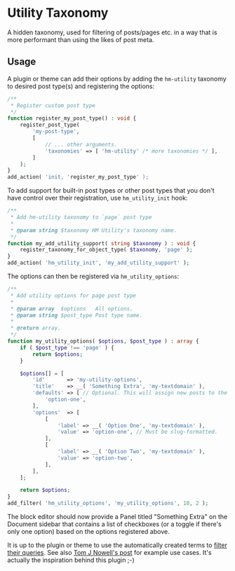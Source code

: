 # Utility Taxonomy
A hidden taxonomy, used for filtering of posts/pages etc. in a way that is more performant than using the likes of post meta.

## Usage
A plugin or theme can add their options by adding the `hm-utility` taxonomy to desired post type(s) and registering the options:

```php
/**
 * Register custom post type
 */
function register_my_post_type() : void {
	register_post_type(
		'my-post-type',
		[
			// ... other arguments.
			'taxonomies' => [ 'hm-utility' /* more taxonomies */ ],
		]
	);
}
add_action( 'init, 'register_my_post_type' );
```

To add support for built-in post types or other post types that you don't have control over their registration, use `hm_utility_init` hook:
```php
/**
 * Add hm-utility taxonomy to `page` post type
 *
 * @param string $taxonomy HM Utility's taxonomy name.
 */
function my_add_utility_support( string $taxonomy ) : void {
	register_taxonomy_for_object_type( $taxonomy, 'page' );
}
add_action( 'hm_utility_init', 'my_add_utility_support' );
```

The options can then be registered via `hm_utility_options`:

```php
/**
 * Add utility options for page post type
 *
 * @param array  $options   All options.
 * @param string $post_type Post type name.
 *
 * @return array.
 */
function my_utility_options( $options, $post_type ) : array {
	if ( $post_type !== 'page' ) {
		return $options;
	}

	$options[] = [
		'id'       => 'my-utility-options',
		'title'    => __( 'Something Extra', 'my-textdomain' ),
		'defaults' => [ // Optional. This will assign new posts to the terms set here.
			'option-one',
		],
		'options'  => [
			[
				'label' => __( 'Option One', 'my-textdomain' ),
				'value' => 'option-one', // Must be slug-formatted.
			],
			[
				'label' => __( 'Option Two', 'my-textdomain' ),
				'value' => 'option-two',
			],
		],
	];

	return $options;
}
add_filter( 'hm_utility_options', 'my_utility_options', 10, 2 );
```

The block editor should now provide a Panel titled "Something Extra" on the Document sidebar that contains a list of checkboxes (or a toggle if there's only one option) based on the options registered above.

It is up to the plugin or theme to use the automatically created terms to [filter their queries](https://developer.wordpress.org/reference/classes/wp_query/#taxonomy-parameters). See also [Tom J Nowell's post](https://tomjn.com/2018/03/16/utility-taxonomies/) for example use cases. It's actually the inspiration behind this plugin ;-)

